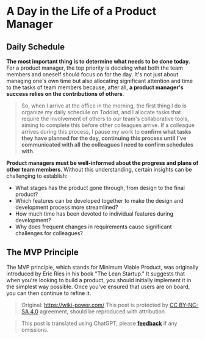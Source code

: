 # A Day in the Life of a Product Manager

## Daily Schedule

**The most important thing is to determine what needs to be done today.** For a product manager, the top priority is deciding what both the team members and oneself should focus on for the day. It's not just about managing one's own time but also allocating significant attention and time to the tasks of team members because, after all, **a product manager's success relies on the contributions of others**.

> So, when I arrive at the office in the morning, the first thing I do is organize my daily schedule on Todoist, and I allocate tasks that require the involvement of others to our team's collaborative tools, aiming to complete this before other colleagues arrive. If a colleague arrives during this process, I pause my work to **confirm what tasks they have planned for the day, continuing this process until I've communicated with all the colleagues I need to confirm schedules with**.

**Product managers must be well-informed about the progress and plans of other team members**. Without this understanding, certain insights can be challenging to establish:

- What stages has the product gone through, from design to the final product?
- Which features can be developed together to make the design and development process more streamlined?
- How much time has been devoted to individual features during development?
- Why does frequent changes in requirements cause significant challenges for colleagues?

## The MVP Principle

The MVP principle, which stands for Minimum Viable Product, was originally introduced by Eric Ries in his book "The Lean Startup." It suggests that when you're looking to build a product, you should initially implement it in the simplest way possible. Once you've ensured that users are on board, you can then continue to refine it.

> Original: <https://wiki-power.com/>
> This post is protected by [CC BY-NC-SA 4.0](https://creativecommons.org/licenses/by/4.0/deed.en) agreement, should be reproduced with attribution.

> This post is translated using ChatGPT, please [**feedback**](https://github.com/linyuxuanlin/Wiki_MkDocs/issues/new) if any omissions.